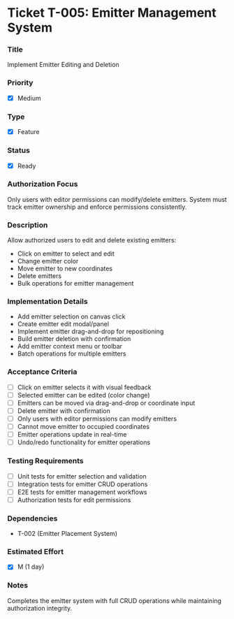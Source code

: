 # Ticket T-005: Emitter Management System

### Title

Implement Emitter Editing and Deletion

### Priority

- [x] Medium

### Type

- [x] Feature

### Status

- [x] Ready

### Authorization Focus

Only users with editor permissions can modify/delete emitters. System must track emitter ownership and enforce permissions consistently.

### Description

Allow authorized users to edit and delete existing emitters:

- Click on emitter to select and edit
- Change emitter color
- Move emitter to new coordinates
- Delete emitters
- Bulk operations for emitter management

### Implementation Details

- Add emitter selection on canvas click
- Create emitter edit modal/panel
- Implement emitter drag-and-drop for repositioning
- Build emitter deletion with confirmation
- Add emitter context menu or toolbar
- Batch operations for multiple emitters

### Acceptance Criteria

- [ ] Click on emitter selects it with visual feedback
- [ ] Selected emitter can be edited (color change)
- [ ] Emitters can be moved via drag-and-drop or coordinate input
- [ ] Delete emitter with confirmation
- [ ] Only users with editor permissions can modify emitters
- [ ] Cannot move emitter to occupied coordinates
- [ ] Emitter operations update in real-time
- [ ] Undo/redo functionality for emitter operations

### Testing Requirements

- [ ] Unit tests for emitter selection and validation
- [ ] Integration tests for emitter CRUD operations
- [ ] E2E tests for emitter management workflows
- [ ] Authorization tests for edit permissions

### Dependencies

- T-002 (Emitter Placement System)

### Estimated Effort

- [x] M (1 day)

### Notes

Completes the emitter system with full CRUD operations while maintaining authorization integrity.
